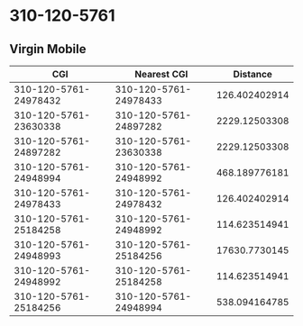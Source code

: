 # 310-120-5761
## Virgin Mobile


| CGI | Nearest CGI | Distance |
|-----|-------------|----------|
| 310-120-5761-24978432 | 310-120-5761-24978433 | 126.402402914 |
| 310-120-5761-23630338 | 310-120-5761-24897282 | 2229.12503308 |
| 310-120-5761-24897282 | 310-120-5761-23630338 | 2229.12503308 |
| 310-120-5761-24948994 | 310-120-5761-24948992 | 468.189776181 |
| 310-120-5761-24978433 | 310-120-5761-24978432 | 126.402402914 |
| 310-120-5761-25184258 | 310-120-5761-24948992 | 114.623514941 |
| 310-120-5761-24948993 | 310-120-5761-25184256 | 17630.7730145 |
| 310-120-5761-24948992 | 310-120-5761-25184258 | 114.623514941 |
| 310-120-5761-25184256 | 310-120-5761-24948994 | 538.094164785 |
